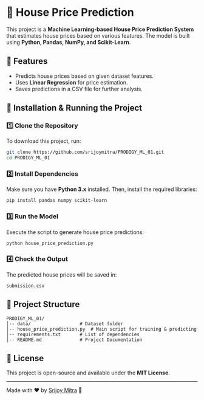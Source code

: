 # 🏡 House Price Prediction

This project is a **Machine Learning-based House Price Prediction System** that estimates house prices based on various features. The model is built using **Python, Pandas, NumPy, and Scikit-Learn**.

## 📌 Features
- Predicts house prices based on given dataset features.
- Uses **Linear Regression** for price estimation.
- Saves predictions in a CSV file for further analysis.

## 🚀 Installation & Running the Project

### 1️⃣ Clone the Repository
To download this project, run:  
```sh
git clone https://github.com/srijoymitra/PRODIGY_ML_01.git
cd PRODIGY_ML_01
```

### 2️⃣ Install Dependencies  
Make sure you have **Python 3.x** installed. Then, install the required libraries:
```sh
pip install pandas numpy scikit-learn
```

### 3️⃣ Run the Model  
Execute the script to generate house price predictions:
```sh
python house_price_prediction.py
```

### 4️⃣ Check the Output  
The predicted house prices will be saved in:  
```
submission.csv
```

## 📂 Project Structure
```
PRODIGY_ML_01/
│-- data/                  # Dataset folder
│-- house_price_prediction.py  # Main script for training & predicting
│-- requirements.txt       # List of dependencies
│-- README.md              # Project Documentation
```

## 📜 License
This project is open-source and available under the **MIT License**.

---
Made with ❤️ by [Srijoy Mitra](https://github.com/srijoymitra) 🚀
